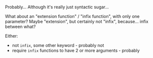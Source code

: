 Probably... Although it's really just syntactic sugar...

What about an "extension function" / "infix function", with only one parameter?
Maybe "extension", but certainly not "infix", because... infix between what?

Either:
- not `infix`, some other keyword - probably not
- require `infix` functions to have 2 or more arguments - probably
